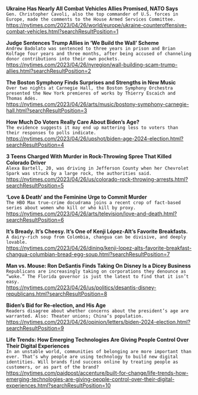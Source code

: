 **Ukraine Has Nearly All Combat Vehicles Allies Promised, NATO Says**\
`Gen. Christopher Cavoli, also the top commander of U.S. forces in Europe, made the comments to the House Armed Services Committee.`\
https://nytimes.com/2023/04/26/world/europe/ukraine-counteroffensive-combat-vehicles.html?searchResultPosition=1

**Judge Sentences Trump Allies in ‘We Build the Wall’ Scheme**\
`Andrew Badolato was sentenced to three years in prison and Brian Kolfage four years and three months, after being accused of channeling donor contributions into their own pockets.`\
https://nytimes.com/2023/04/26/nyregion/wall-building-scam-trump-allies.html?searchResultPosition=2

**The Boston Symphony Finds Surprises and Strengths in New Music**\
`Over two nights at Carnegie Hall, the Boston Symphony Orchestra presented the New York premieres of works by Thierry Escaich and Thomas Adès.`\
https://nytimes.com/2023/04/26/arts/music/bostony-symphony-carnegie-hall.html?searchResultPosition=3

**How Much Do Voters Really Care About Biden’s Age?**\
`The evidence suggests it may end up mattering less to voters than their responses to polls indicate.`\
https://nytimes.com/2023/04/26/upshot/biden-age-2024-election.html?searchResultPosition=4

**3 Teens Charged With Murder in Rock-Throwing Spree That Killed Colorado Driver**\
`Alexa Bartell, 20, was driving in Jefferson County when her Chevrolet Spark was struck by a large rock, the authorities said.`\
https://nytimes.com/2023/04/26/us/colorado-rock-throwing-arrests.html?searchResultPosition=5

**‘Love & Death’ and the Feminine Urge to Commit Murder**\
`The HBO Max true-crime docudrama joins a recent crop of fact-based series about women who kill or who kill by proxy.`\
https://nytimes.com/2023/04/26/arts/television/love-and-death.html?searchResultPosition=6

**It’s Bready. It’s Cheesy. It’s One of Kenji López-Alt’s Favorite Breakfasts.**\
`A dairy-rich soup from Colombia, changua can be divisive, and deeply lovable.`\
https://nytimes.com/2023/04/26/dining/kenji-lopez-alts-favorite-breakfast-changua-columbian-bread-egg-soup.html?searchResultPosition=7

**Man vs. Mouse: Ron DeSantis Finds Taking On Disney Is a Dicey Business**\
`Republicans are increasingly taking on corporations they denounce as “woke.” The Florida governor is just the latest to find that it isn’t easy.`\
https://nytimes.com/2023/04/26/us/politics/desantis-disney-republicans.html?searchResultPosition=8

**Biden’s Bid for Re-election, and His Age**\
`Readers disagree about whether concerns about the president’s age are warranted. Also: Theater unions; China’s population.`\
https://nytimes.com/2023/04/26/opinion/letters/biden-2024-election.html?searchResultPosition=9

**Life Trends: How Emerging Technologies Are Giving People Control Over Their Digital Experiences**\
`In an unstable world, communities of belonging are more important than ever. That’s why people are using technology to build new digital identities. Will brands find success online by treating people as customers, or as part of the brand?`\
https://nytimes.com/paidpost/accenture/built-for-change/life-trends-how-emerging-technologies-are-giving-people-control-over-their-digital-experiences.html?searchResultPosition=10

